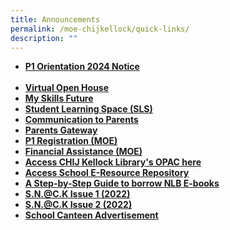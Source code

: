 ```yaml
---
title: Announcements
permalink: /moe-chijkellock/quick-links/
description: ""
---
```

<ul>
	<li><strong><a href="https://chijkellock.moe.edu.sg/p1-orientation-2024-notice/" target="">P1 Orientation 2024 Notice</a></strong></li><br>
	<li><strong><a href="https://sites.google.com/moe.edu.sg/chijkellockvirtualtour2020/home" target="">Virtual Open House</a></strong></li>
<li><strong><a href="https://www.myskillsfuture.gov.sg/content/student/en/primary.html" target="_blank" rel="noopener">My Skills Future</a></strong></li>
<li><strong><a href="https://vle.learning.moe.edu.sg/login" target="_blank" rel="noopener">Student Learning Space (SLS)</a></strong></li>
<li><strong><a href="/parents-portal/communication-to-parents" target="_blank" rel="noopener">Communication to Parents</a></strong></li>
<li><strong><a href="/chijkellock/parents-gateway" target="_blank" rel="noopener">Parents Gateway</a></strong></li>
<li><strong><a href="https://www.moe.gov.sg/primary/p1-registration" target="_blank" rel="noopener">P1 Registration (MOE)</a></strong></li>
	<li><strong><a href="https://www.moe.gov.sg/financial-matters/financial-assistance" target="">Financial Assistance (MOE)</a></strong></li>
<li><strong><a href="https://schoolibrary.moe.edu.sg/chijkellock/cgi-bin/spydus.exe/MSGTRN/WPAC/HOME" target="_blank" rel="noopener">Access CHIJ Kellock Library's OPAC here</a></strong></li>
<li><strong><a href="https://schoolibrary.moe.edu.sg/eresourcespri/cgi-bin/spydus.exe/MSGTRN/WPAC/HOME" target="_blank" rel="noopener">Access School E-Resource Repository</a></strong></li>
<li><strong><a href="https://eresources.nlb.gov.sg/main/Help/Overdrive#libby_app" target="_blank" rel="noopener">A Step-by-Step Guide to borrow NLB E-books</a></strong></li>
<li><strong><a href="https://view.genial.ly/62951da156a41b0013669f7a/dossier-magazine-dossier" target="_blank" rel="noopener">S.N.@C.K Issue 1 (2022)</a></strong></li>		
	<li><strong><a href="https://view.genial.ly/63870c980bebe600195ba9dd/dossier-snack-issue-2-dec-2022" target="_blank" rel="noopener">S.N.@C.K Issue 2 (2022)</a></strong></li>		
	<li><strong><a href="https://chijkellock.moe.edu.sg/schoolcanteen1/" target="">School Canteen Advertisement</a></strong></li>
</ul>